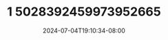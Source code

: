 --- 
title: "1 5028392459973952665"
description: "download bokep 1 5028392459973952665 doodstream    "
date: 2024-07-04T19:10:34-08:00
file_code: "ezg67se1bdnv"
draft: false
cover: "vyxpw7zefmgl9w9i.jpg"
tags: ["indo", "bokep-indo", "bokep-viral", "bokep-ig"]
length: 78
fld_id: "1482603"
foldername: "alisuyan"
categories: ["alisuyan"]
views: 0
---